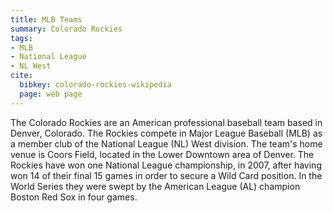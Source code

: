 ```yaml
---
title: MLB Teams
summary: Colorado Rockies
tags:
- MLB
- National League
- NL West
cite:
  bibkey: colorado-rockies-wikipedia
  page: web page
---
```

The Colorado Rockies are an American professional baseball team based in Denver,
Colorado. The Rockies compete in Major League Baseball (MLB) as a member club of
the National League (NL) West division. The team's home venue is Coors Field, located
in the Lower Downtown area of Denver. The Rockies have won one National League championship,
in 2007, after having won 14 of their final 15 games in order to secure a Wild Card
position. In the World Series they were swept by the American League (AL) champion
Boston Red Sox in four games.
